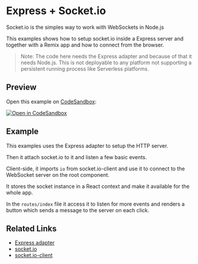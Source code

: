 # Express + Socket.io

Socket.io is the simples way to work with WebSockets in Node.js

This examples shows how to setup socket.io inside a Express server and together with a Remix app and how to connect from the browser.

> Note: The code here needs the Express adapter and because of that it needs Node.js. This is not deployable to any platform not supporting a persistent running process like Serverless platforms.

## Preview

Open this example on [CodeSandbox](https://codesandbox.com):

[![Open in CodeSandbox](https://codesandbox.io/static/img/play-codesandbox.svg)](https://codesandbox.io/s/github/remix-run/remix/tree/main/examples/socket.io)

## Example

This examples uses the Express adapter to setup the HTTP server.

Then it attach socket.io to it and listen a few basic events.

Client-side, it imports `io` from socket.io-client and use it to connect to the WebSocket server on the root component.

It stores the socket instance in a React context and make it available for the whole app.

In the `routes/index` file it access it to listen for more events and renders a button which sends a message to the server on each click.

## Related Links

- [Express adapter](https://remix.run/docs/en/v1/other-api/adapter#createrequesthandler)
- [socket.io](https://socket.io/)
- [socket.io-client](https://www.npmjs.com/package/socket.io-client)
